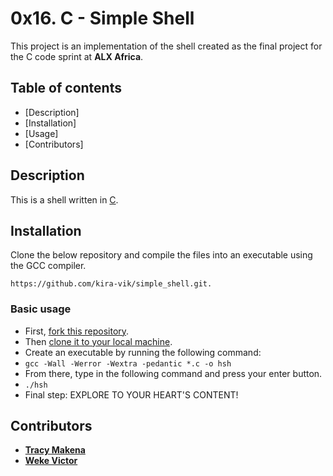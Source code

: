 # 0x16. C - Simple Shell

This project is an implementation of the shell created as the final project for the C code sprint at **ALX Africa**.

## Table of contents

 - [Description]
 - [Installation]
 - [Usage]
 - [Contributors]

## Description 
This is a shell written in [C](https://en.wikipedia.org/wiki/C_(programming_language)).

## Installation 
Clone the below repository and compile the files into an executable using the GCC compiler.
```
https://github.com/kira-vik/simple_shell.git.
```

### Basic usage
- First, [fork this repository](https://docs.github.com/en/github/getting-started-with-github/fork-a-repo).
- Then [clone it to your local machine](https://docs.github.com/en/github/creating-cloning-and-archiving-repositories/cloning-a-repository).
- Create an executable by running the following command:
- `gcc -Wall -Werror -Wextra -pedantic *.c -o hsh`
- From there, type in the following command and press your enter button.
- `./hsh`
- Final step: EXPLORE TO YOUR HEART'S CONTENT!

## Contributors 
* [**Tracy Makena**](https://github.com/MakenaEurydice)
* [**Weke Victor**](https://github.com/kira-vik)
